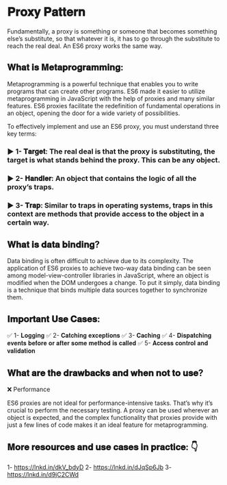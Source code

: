 # 𝐏𝐫𝐨𝐱𝐲 𝐏𝐚𝐭𝐭𝐞𝐫𝐧

Fundamentally, a proxy is something or someone that becomes something else’s substitute, so that whatever it is, it has to go through the substitute to reach the real deal. An ES6 proxy works the same way.

## 𝐖𝐡𝐚𝐭 𝐢𝐬 𝐌𝐞𝐭𝐚𝐩𝐫𝐨𝐠𝐫𝐚𝐦𝐦𝐢𝐧𝐠:

Metaprogramming is a powerful technique that enables you to write programs that can create other programs. ES6 made it easier to utilize metaprogramming in JavaScript with the help of proxies and many similar features. ES6 proxies facilitate the redefinition of fundamental operations in an object, opening the door for a wide variety of possibilities.

To effectively implement and use an ES6 proxy, you must understand three key terms:

### ▶ 1- 𝐓𝐚𝐫𝐠𝐞𝐭: The real deal is that the proxy is substituting, the target is what stands behind the proxy. This can be any object.

### ▶ 2- 𝐇𝐚𝐧𝐝𝐥𝐞𝐫: An object that contains the logic of all the proxy’s traps.

### ▶ 3- 𝐓𝐫𝐚𝐩: Similar to traps in operating systems, traps in this context are methods that provide access to the object in a certain way.

## 𝐖𝐡𝐚𝐭 𝐢𝐬 𝐝𝐚𝐭𝐚 𝐛𝐢𝐧𝐝𝐢𝐧𝐠?

Data binding is often difficult to achieve due to its complexity. The application of ES6 proxies to achieve two-way data binding can be seen among model-view-controller libraries in JavaScript, where an object is modified when the DOM undergoes a change.
To put it simply, data binding is a technique that binds multiple data sources together to synchronize them.

## 𝐈𝐦𝐩𝐨𝐫𝐭𝐚𝐧𝐭 𝐔𝐬𝐞 𝐂𝐚𝐬𝐞𝐬:

✅ 1- 𝐋𝐨𝐠𝐠𝐢𝐧𝐠
✅ 2- 𝐂𝐚𝐭𝐜𝐡𝐢𝐧𝐠 𝐞𝐱𝐜𝐞𝐩𝐭𝐢𝐨𝐧𝐬
✅ 3- 𝐂𝐚𝐜𝐡𝐢𝐧𝐠
✅ 4- 𝐃𝐢𝐬𝐩𝐚𝐭𝐜𝐡𝐢𝐧𝐠 𝐞𝐯𝐞𝐧𝐭𝐬 𝐛𝐞𝐟𝐨𝐫𝐞 𝐨𝐫 𝐚𝐟𝐭𝐞𝐫 𝐬𝐨𝐦𝐞 𝐦𝐞𝐭𝐡𝐨𝐝 𝐢𝐬 𝐜𝐚𝐥𝐥𝐞𝐝
✅ 5- 𝐀𝐜𝐜𝐞𝐬𝐬 𝐜𝐨𝐧𝐭𝐫𝐨𝐥 𝐚𝐧𝐝 𝐯𝐚𝐥𝐢𝐝𝐚𝐭𝐢𝐨𝐧

## 𝐖𝐡𝐚𝐭 𝐚𝐫𝐞 𝐭𝐡𝐞 𝐝𝐫𝐚𝐰𝐛𝐚𝐜𝐤𝐬 𝐚𝐧𝐝 𝐰𝐡𝐞𝐧 𝐧𝐨𝐭 𝐭𝐨 𝐮𝐬𝐞?

❌ Performance

ES6 proxies are not ideal for performance-intensive tasks. That’s why it’s crucial to perform the necessary testing. A proxy can be used wherever an object is expected, and the complex functionality that proxies provide with just a few lines of code makes it an ideal feature for metaprogramming.

## 𝐌𝐨𝐫𝐞 𝐫𝐞𝐬𝐨𝐮𝐫𝐜𝐞𝐬 𝐚𝐧𝐝 𝐮𝐬𝐞 𝐜𝐚𝐬𝐞𝐬 𝐢𝐧 𝐩𝐫𝐚𝐜𝐭𝐢𝐜𝐞: 👇

1- https://lnkd.in/dkV_bdyD
2- https://lnkd.in/dJqSp6Jb
3- https://lnkd.in/d9jC2CWd
